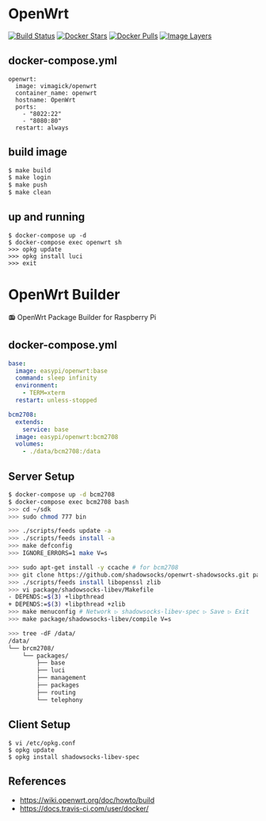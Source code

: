 OpenWrt
=======

[![Build Status](https://travis-ci.org/EasyPi/docker-openwrt.svg)](https://travis-ci.org/EasyPi/docker-openwrt)
[![Docker Stars](https://img.shields.io/docker/stars/easypi/openwrt.svg)](https://hub.docker.com/r/easypi/openwrt/)
[![Docker Pulls](https://img.shields.io/docker/pulls/easypi/openwrt.svg)](https://hub.docker.com/r/easypi/openwrt/)
[![Image Layers](https://images.microbadger.com/badges/image/easypi/openwrt.svg)](https://microbadger.com/#/images/easypi/openwrt)

## docker-compose.yml

```
openwrt:
  image: vimagick/openwrt
  container_name: openwrt
  hostname: OpenWrt
  ports:
    - "8022:22"
    - "8080:80"
  restart: always
```

## build image

```bash
$ make build
$ make login
$ make push
$ make clean
```

## up and running

```
$ docker-compose up -d
$ docker-compose exec openwrt sh
>>> opkg update
>>> opkg install luci
>>> exit
```

OpenWrt Builder
===============

:radio: OpenWrt Package Builder for Raspberry Pi

## docker-compose.yml

```yaml
base:
  image: easypi/openwrt:base
  command: sleep infinity
  environment:
    - TERM=xterm
  restart: unless-stopped

bcm2708:
  extends:
    service: base
  image: easypi/openwrt:bcm2708
  volumes:
    - ./data/bcm2708:/data
```

## Server Setup

```bash
$ docker-compose up -d bcm2708
$ docker-compose exec bcm2708 bash
>>> cd ~/sdk
>>> sudo chmod 777 bin

>>> ./scripts/feeds update -a
>>> ./scripts/feeds install -a
>>> make defconfig
>>> IGNORE_ERRORS=1 make V=s

>>> sudo apt-get install -y ccache # for bcm2708
>>> git clone https://github.com/shadowsocks/openwrt-shadowsocks.git package/shadowsocks-libev
>>> ./scripts/feeds install libopenssl zlib
>>> vi package/shadowsocks-libev/Makefile
- DEPENDS:=$(3) +libpthread
+ DEPENDS:=$(3) +libpthread +zlib
>>> make menuconfig # Network ▷ shadowsocks-libev-spec ▷ Save ▷ Exit
>>> make package/shadowsocks-libev/compile V=s

>>> tree -dF /data/
/data/
└── brcm2708/
    └── packages/
        ├── base
        ├── luci
        ├── management
        ├── packages
        ├── routing
        └── telephony
```

## Client Setup

```
$ vi /etc/opkg.conf
$ opkg update
$ opkg install shadowsocks-libev-spec
```

## References

- <https://wiki.openwrt.org/doc/howto/build>
- <https://docs.travis-ci.com/user/docker/>
